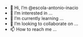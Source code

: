 - 👋 Hi, I’m @escola-antonio-inacio
- 👀 I’m interested in ...
- 🌱 I’m currently learning ...
- 💞️ I’m looking to collaborate on ...
- 📫 How to reach me ...

<!---
escola-antonio-inacio/escola-antonio-inacio is a ✨ special ✨ repository because its `README.md` (this file) appears on your GitHub profile.
You can click the Preview link to take a look at your changes.
--->
